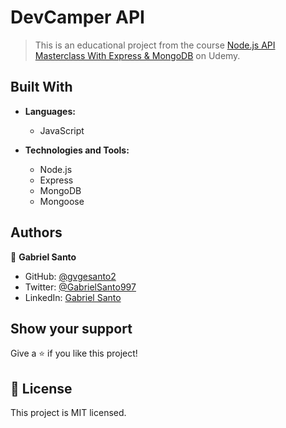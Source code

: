 # DevCamper API

> This is an educational project from the course [Node.js API Masterclass With Express & MongoDB](https://www.udemy.com/course/nodejs-api-masterclass/) on Udemy.

## Built With

- **Languages:**
  - JavaScript

- **Technologies and Tools:**
  - Node.js
  - Express
  - MongoDB
  - Mongoose
  
## Authors

👤 **Gabriel Santo**

- GitHub: [@gvgesanto2](https://github.com/gvgesanto2)
- Twitter: [@GabrielSanto997](https://twitter.com/GabrielSanto997)
- LinkedIn: [Gabriel Santo](https://linkedin.com/in/gabriel-santo-5882a71b2/)

## Show your support

Give a ⭐️ if you like this project!

## 📝 License

This project is MIT licensed.

